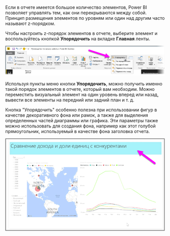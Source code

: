 Если в отчете имеется большое количество элементов, Power BI позволяет управлять тем, как они перекрываются между собой. Принцип размещения элементов по уровням или один над другим часто называют z-порядком.

Чтобы настроить z-порядок элементов в отчете, выберите элемент и воспользуйтесь кнопкой **Упорядочить** на вкладке **Главная** ленты.

![](media/3-11f-arrange-visual-zorder/3-11f_1.png)

Используя пункты меню кнопки **Упорядочить**, можно получить именно такой порядок элементов в отчете, который вам необходим. Можно переместить визуальный элемент на один уровень вперед или назад, вывести все элементы на передний или задний план и т. д.

Кнопка "Упорядочить" особенно полезна при использовании фигур в качестве декоративного фона или рамок, а также для выделения определенных частей диаграммы или графика. Эти параметры также можно использовать для создания фона, например как этот голубой прямоугольник, используемый в качестве фона заголовка отчета.

![](media/3-11f-arrange-visual-zorder/3-11f_2.png)

